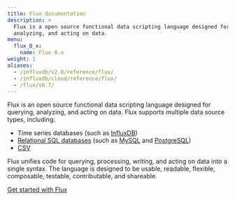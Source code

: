```yaml
---
title: Flux documentation
description: >
  Flux is a open source functional data scripting language designed for querying,
  analyzing, and acting on data.
menu:
  flux_0_x:
    name: Flux 0.x
weight: 1
aliases:
  - /influxdb/v2.0/reference/flux/
  - /influxdb/cloud/reference/flux/
  - /flux/v0.7/
---
```


Flux is an open source functional data scripting language designed for querying,
analyzing, and acting on data.
Flux supports multiple data source types, including:

- Time series databases (such as [InfluxDB](/flux/v0.x/query-data/influxdb/))
- [Relational SQL databases](/flux/v0.x/query-data/sql/)
  (such as [MySQL](/flux/v0.x/query-data/sql/mysql/) and [PostgreSQL](/flux/v0.x/query-data/sql/postgresql/))
- [CSV](/flux/v0.x/query-data/csv/)
<!-- - **Prometheus-formatted metrics** from HTTP-accessible endpoints -->

Flux unifies code for querying, processing, writing, and acting on data into a single syntax.
The language is designed to be usable, readable, flexible, composable, testable, contributable, and shareable.

<a href="/flux/v0.x/get-started/" class="btn">Get started with Flux</a>

